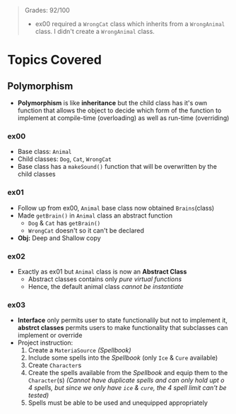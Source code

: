 > Grades: 92/100
> - ex00 required a `WrongCat` class which inherits from a `WrongAnimal` class.  I didn't create a `WrongAnimal` class.

# Topics Covered

## Polymorphism

- **Polymorphism** is like **inheritance** but the child class has it's own function that allows the object to decide which form of the function to implement at compile-time (overloading) as well as run-time (overriding)

### ex00

- Base class: `Animal`
- Child classes: `Dog`, `Cat`, `WrongCat`
- Base class has a `makeSound()` function that will be overwritten by the child classes

### ex01

- Follow up from ex00, `Animal` base class now obtained `Brains`(class)
- Made `getBrain()` in `Animal` class an abstract function
  - `Dog` & `Cat` has `getBrain()`
  - `WrongCat` doesn't so it can't be declared
- **Obj:** Deep and Shallow copy

### ex02

- Exactly as ex01 but `Animal` class is now an **Abstract Class**
  - Abstract classes contains only _pure virtual functions_
  - Hence, the default animal class _cannot be instantiate_

### ex03

- **Interface** only permits user to state functionalily but not to implement it, **abstrct classes** permits users to make functionality that subclasses can implement or override
- Project instruction:
  1.  Create a `MateriaSource` _(Spellbook)_
  2.  Include some spells into the _Spellbook_ (only `Ice` & `Cure` available)
  3.  Create `Character`s
  4.  Create the spells available from the _Spellbook_ and equip them to the `Character`(s) _(Cannot have duplicate spells and can only hold upt o 4 spells, but since we only have `ice` & `cure`, the 4 spell limit can't be tested)_
  5.  Spells must be able to be used and unequipped appropriately
